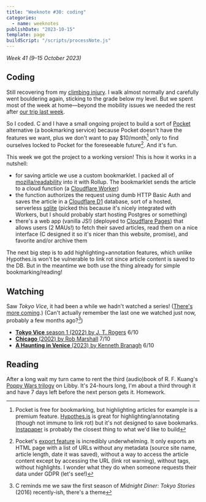 ```yaml
---
title: "Weeknote #30: coding"
categories:
  - name: weeknotes
publishDate: "2023-10-15"
template: page
buildScript: "/scripts/processNote.js"
---
```


_Week 41 (9–15 October 2023)_

## Coding

Still recovering from my [climbing injury](/notes/weeknote-28-double-trouble/). I walk almost normally and carefully went bouldering again, sticking to the grade below my level. But we spent most of the week at home—beyond the mobility issues we needed the rest after [our trip last week](/notes/weeknote-29-languedoc-trip/).

So I coded. C and I have a small ongoing project to build a sort of [Pocket](https://getpocket.com/) alternative (a bookmarking service) because Pocket doesn't have the features we want, plus we don't want to pay $10/month[^1] only to find ourselves locked to Pocket for the foreseeable future[^2]. And it's fun.

This week we got the project to a working version! This is how it works in a nutshell:

- for saving article we use a custom bookmarklet. I packed all of [mozilla/readability](https://github.com/mozilla/readability) into it with Rollup. The bookmarklet sends the article to a cloud function (a [Cloudflare Worker](https://www.cloudflare.com/developer-platform/workers/))
- the function authorizes the request using dumb HTTP Basic Auth and saves the article in a [Cloudflare D1](https://www.cloudflare.com/developer-platform/d1/) database, sort of a hosted, serverless [sqlite](https://www.sqlite.org/) (picked this because it's nicely integrated with Workers, but I should probably start hosting Postgres or something)
- there's a web app (vanilla JS!) (deployed to [Cloudflare Pages](https://www.cloudflare.com/developer-platform/pages/)) that allows users (2 MAUs!) to fetch their saved articles, read them on a nice interface (C designed it so it's nicer than this website, promise), and favorite and/or archive them

The next big step is to add highlighting+annotation features, which unlike Hypothes.is won't be vulnerable to link rot since article content is saved to the DB. But in the meantime we both use the thing already for simple bookmarking/reading!

## Watching

Saw _Tokyo Vice_, it had been a while we hadn't watched a series! ([There's more coming](/notes/season-2-season/).) (Can't actually remember the last one we watched just now, probably a few months ago?[^3])

- [**Tokyo Vice** season 1 (2022) by J. T. Rogers](/notes/tokyo-vice-season-1-by-j-t-rogers/) 6/10
- [**Chicago** (2002) by Rob Marshall](/notes/chicago-by-rob-marshall/) 7/10
- [**A Haunting in Venice** (2023) by Kenneth Branagh](/notes/a-haunting-in-venice-by-kenneth-branagh) 6/10

## Reading

After a long wait my turn came to rent the third (audio)book of R. F. Kuang's [Poppy Wars trilogy](/notes/the-poppy-war-by-r-f-kuang/) on Libby. It's 24-hours long, I'm about a third through it and have 7 days left before the next person gets it. Homework.

[^1]: Pocket is free for bookmarking, but highlighting articles for example is a premium feature. [Hypothes.is](https://web.hypothes.is/) is great for highlighting/annotating (though not immune to link rot) but it's not designed to save bookmarks. [Instapaper](https://www.instapaper.com/) is probably the closest thing to what we'd like to build
[^2]: Pocket's [export feature](https://getpocket.com/export) is incredibly underwhelming. It only exports an HTML page with a list of URLs without any metadata (source site name, article length, date it was saved), without a way to access the article content except by accessing the URL (link rot warning), without tags, without highlights. I wonder what they do when someone requests their data under GDPR (let's see!)
[^3]: C reminds me we saw the first season of _Midnight Diner: Tokyo Stories_ (2016) recently-ish, there's a theme
